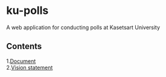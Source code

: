 # ku-polls

A web application for conducting polls at Kasetsart University

## Contents  

1.[Document](../../wiki/Home)  
2.[Vision statement](../../wiki/Vision%20Statement)
